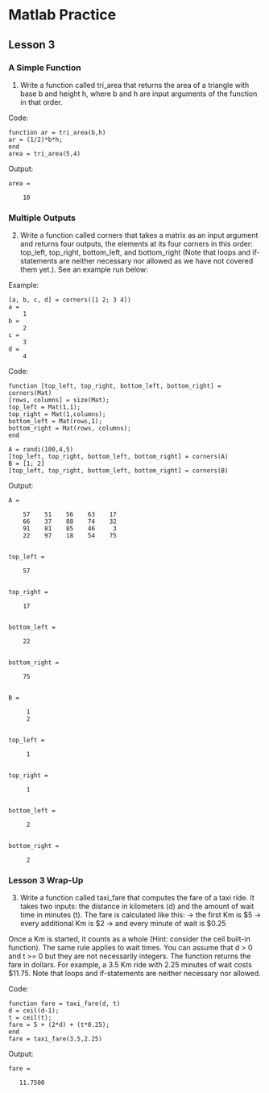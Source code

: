 # Matlab Practice

## Lesson 3

### A Simple Function

1. Write a function called tri_area that returns the area of a triangle with base b and height h, where b and h are input arguments of the function in that order.

Code:
```
function ar = tri_area(b,h)
ar = (1/2)*b*h;
end
area = tri_area(5,4)
```
Output:
```
area =

    10
```

### Multiple Outputs

2. Write a function called corners that takes a matrix as an input argument and returns four outputs, the elements at its four corners in this order: top_left, top_right, bottom_left,
and bottom_right (Note that loops and if-statements are neither necessary nor allowed as we have not covered them yet.). See an example run below:

Example:
```
[a, b, c, d] = corners([1 2; 3 4])
a = 
	1
b =
	2
c = 
	3
d =
	4
```
Code:
```
function [top_left, top_right, bottom_left, bottom_right] = corners(Mat)
[rows, columns] = size(Mat);
top_left = Mat(1,1);
top_right = Mat(1,columns);
bottom_left = Mat(rows,1);
bottom_right = Mat(rows, columns);
end

A = randi(100,4,5)
[top_left, top_right, bottom_left, bottom_right] = corners(A)
B = [1; 2]
[top_left, top_right, bottom_left, bottom_right] = corners(B)
```
Output:
```
A =

    57    51    56    63    17
    66    37    88    74    32
    91    81    85    46     3
    22    97    18    54    75


top_left =

    57


top_right =

    17


bottom_left =

    22


bottom_right =

    75


B =

     1
     2


top_left =

     1


top_right =

     1


bottom_left =

     2


bottom_right =

     2
```

### Lesson 3 Wrap-Up

3. Write a function called taxi_fare that computes the fare of a taxi ride. It takes two inputs: the distance in kilometers (d) and the amount of wait time in minutes (t). The fare is
calculated like this:
-> the first Km is $5
-> every additional Km is $2
-> and every minute of wait is $0.25

Once a Km is started, it counts as a whole (Hint: consider the ceil built-in function). The same rule applies to wait times. You can assume that d > 0 and t >= 0 but they are not
necessarily integers. The function returns the fare in dollars. For example, a 3.5 Km ride with 2.25 minutes of wait costs $11.75. Note that loops and if-statements are neither
necessary nor allowed.

Code:
```
function fare = taxi_fare(d, t)
d = ceil(d-1);
t = ceil(t);
fare = 5 + (2*d) + (t*0.25);
end
fare = taxi_fare(3.5,2.25)
```
Output:
```
fare =

   11.7500
```